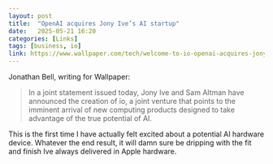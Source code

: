 ```yaml
---
layout: post
title:  "OpenAI acquires Jony Ive’s AI startup"
date:   2025-05-21 16:20
categories: [Links]
tags: [business, io]
link: https://www.wallpaper.com/tech/welcome-to-io-openai-acquires-jony-ives-secret-startup-to-shape-the-form-of-future-ai
---
```


Jonathan Bell, writing for Wallpaper:

>In a joint statement issued today, Jony Ive and Sam Altman have announced the creation of io, a joint venture that points to the imminent arrival of new computing products designed to take advantage of the true potential of AI.

This is the first time I have actually felt excited about a potential AI hardware device. Whatever the end result, it will damn sure be dripping with the fit and finish Ive always delivered in Apple hardware.
